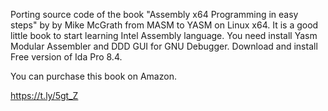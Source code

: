 Porting source code of the book "Assembly x64 Programming in easy steps" by by Mike McGrath  from MASM to YASM on Linux x64.
It is a good little book to start learning Intel Assembly language. You need install Yasm Modular Assembler and DDD GUI for GNU Debugger.
Download and install Free version of Ida Pro 8.4.


You can purchase this book on Amazon.


https://t.ly/5gt_Z




